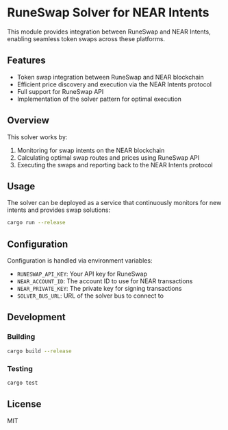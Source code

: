 # RuneSwap Solver for NEAR Intents

This module provides integration between RuneSwap and NEAR Intents, enabling seamless token swaps across these platforms.

## Features

- Token swap integration between RuneSwap and NEAR blockchain
- Efficient price discovery and execution via the NEAR Intents protocol
- Full support for RuneSwap API
- Implementation of the solver pattern for optimal execution

## Overview

This solver works by:

1. Monitoring for swap intents on the NEAR blockchain
2. Calculating optimal swap routes and prices using RuneSwap API
3. Executing the swaps and reporting back to the NEAR Intents protocol

## Usage

The solver can be deployed as a service that continuously monitors for new intents and provides swap solutions:

```sh
cargo run --release
```

## Configuration

Configuration is handled via environment variables:

- `RUNESWAP_API_KEY`: Your API key for RuneSwap
- `NEAR_ACCOUNT_ID`: The account ID to use for NEAR transactions
- `NEAR_PRIVATE_KEY`: The private key for signing transactions
- `SOLVER_BUS_URL`: URL of the solver bus to connect to

## Development

### Building

```sh
cargo build --release
```

### Testing

```sh
cargo test
```

## License

MIT 